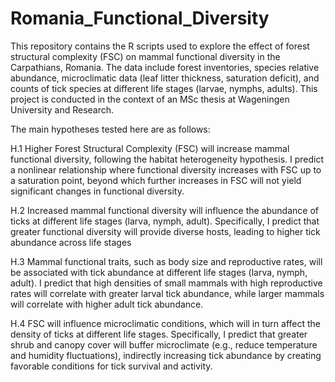 # Romania_Functional_Diversity
This repository contains the R scripts used to explore the effect of forest structural complexity (FSC) on mammal functional diversity in the Carpathians, Romania.
The data include forest inventories, species relative abundance, microclimatic data (leaf litter thickness, saturation deficit), and counts of tick species at different life stages (larvae, nymphs, adults). 
This project is conducted in the context of an MSc thesis at Wageningen University and Research. 

The main hypotheses tested here are as follows:

H.1
Higher Forest Structural Complexity (FSC) will increase mammal functional diversity, following the habitat heterogeneity hypothesis. 
I predict a nonlinear relationship where functional diversity increases with FSC up to a saturation point, beyond which further increases in FSC will not yield significant changes in functional diversity.

H.2
Increased mammal functional diversity will influence the abundance of ticks at different life stages (larva, nymph, adult). 
Specifically, I predict that greater functional diversity will provide diverse hosts, leading to higher tick abundance across life stages

H.3 
Mammal functional traits, such as body size and reproductive rates, will be associated with tick abundance at different life stages (larva, nymph, adult). 
I predict that high densities of small mammals with high reproductive rates will correlate with greater larval tick abundance, while larger mammals will correlate with higher adult tick abundance.

H.4
FSC will influence microclimatic conditions, which will in turn affect the density of ticks at different life stages. 
Specifically, I predict that greater shrub and canopy cover will buffer microclimate (e.g., reduce temperature and humidity fluctuations), 
indirectly increasing tick abundance by creating favorable conditions for tick survival and activity.
